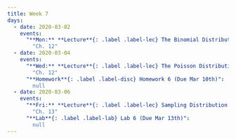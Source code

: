 ```yaml
---
title: Week 7
days:
  - date: 2020-03-02
    events:
      "**Mon:** **Lecture**{: .label .label-lec} The Binomial Distribution II":
        "Ch. 12"
  - date: 2020-03-04
    events:
      "**Wed:** **Lecture**{: .label .label-lec} The Poisson Distribution":
        "Ch. 12"
      "**Homework**{: .label .label-disc} Homework 6 (Due Mar 10th)":
        null
  - date: 2020-03-06
    events:
      "**Fri:** **Lecture**{: .label .label-lec} Sampling Distribution and the Central Limit Theorem":
        "Ch. 13"
      "**Lab**{: .label .label-lab} Lab 6 (Due Mar 13th)":
        null
---
```

